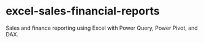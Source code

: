 # excel-sales-financial-reports
Sales and finance reporting using Excel with Power Query, Power Pivot, and DAX.

